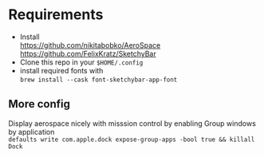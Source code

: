# Requirements
- Install \
https://github.com/nikitabobko/AeroSpace \
https://github.com/FelixKratz/SketchyBar
- Clone this repo in your `$HOME/.config` 
- install required fonts with \
`brew install --cask font-sketchybar-app-font`

## More config
Display aerospace nicely with misssion control by enabling Group windows by application \
`defaults write com.apple.dock expose-group-apps -bool true && killall Dock`
